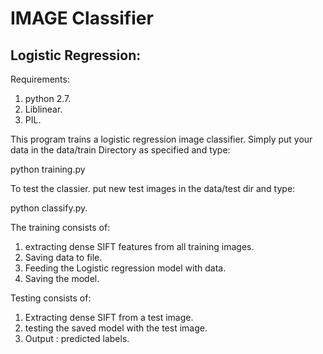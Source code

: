 IMAGE Classifier
===================

 Logistic Regression:
 --------------------
 Requirements:
 
   1. python 2.7.
   2. Liblinear.
   3. PIL.
   
 This program trains a logistic regression image classifier. Simply put your data in the data/train Directory as specified and type:

 python training.py
 
 To test the classier. put new test images in the data/test dir and type:

 python classify.py.
 
 The training consists of:
 
  1. extracting dense SIFT features from all training images.
  2. Saving data to file.
  3. Feeding the Logistic regression model with data.
  4. Saving the model.

 Testing consists of:
 
  1. Extracting dense SIFT from a test image.
  2. testing the saved model with the test image.
  3. Output : predicted labels.
 

 

